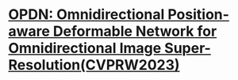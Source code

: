 # [OPDN: Omnidirectional Position-aware Deformable Network for Omnidirectional Image Super-Resolution(CVPRW2023)](https://arxiv.org/abs/2304.13471)
